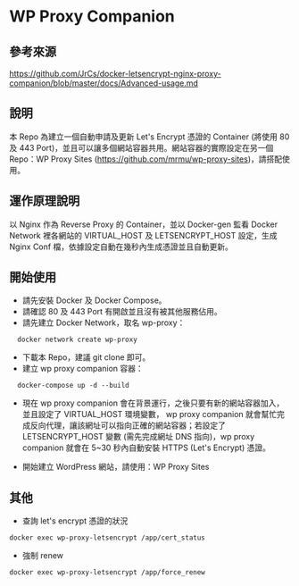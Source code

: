 # WP Proxy Companion

## 參考來源
https://github.com/JrCs/docker-letsencrypt-nginx-proxy-companion/blob/master/docs/Advanced-usage.md

## 說明
本 Repo 為建立一個自動申請及更新 Let's Encrypt 憑證的 Container (將使用 80 及 443 Port)，並且可以讓多個網站容器共用。網站容器的實際設定在另一個 Repo：WP Proxy Sites (https://github.com/mrmu/wp-proxy-sites)，請搭配使用。

## 運作原理說明
以 Nginx 作為 Reverse Proxy 的 Container，並以 Docker-gen 監看 Docker Network 裡各網站的 VIRTUAL_HOST 及 LETSENCRYPT_HOST 設定，生成 Nginx Conf 檔，依據設定自動在幾秒內生成憑證並且自動更新。

## 開始使用
* 請先安裝 Docker 及 Docker Compose。
* 請確認 80 及 443 Port 有開啟並且沒有被其他服務佔用。
* 請先建立 Docker Network，取名 wp-proxy：
```
  docker network create wp-proxy
```
* 下載本 Repo，建議 git clone 即可。
* 建立 wp proxy companion 容器：
```
  docker-compose up -d --build
```
* 現在 wp proxy companion 會在背景運行，之後只要有新的網站容器加入，並且設定了 VIRTUAL_HOST 環境變數， wp proxy companion 就會幫忙完成反向代理，讓該網址可以指向正確的網站容器；若設定了 LETSENCRYPT_HOST 變數 (需先完成網址 DNS 指向)，wp proxy companion 就會在 5~30 秒內自動安裝 HTTPS (Let's Encrypt) 憑證。

* 開始建立 WordPress 網站，請使用：WP Proxy Sites

## 其他
* 查詢 let's encrypt 憑證的狀況
```
docker exec wp-proxy-letsencrypt /app/cert_status
```

* 強制 renew
```
docker exec wp-proxy-letsencrypt /app/force_renew
```
